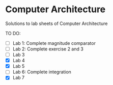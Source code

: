 # Computer Architecture
Solutions to lab sheets of Computer Architecture

TO DO:
- [ ] Lab 1: Complete magnitude comparator
- [ ] Lab 2: Complete exercise 2 and 3
- [ ] Lab 3
- [x] Lab 4
- [x] Lab 5
- [ ] Lab 6: Complete integration 
- [x] Lab 7 